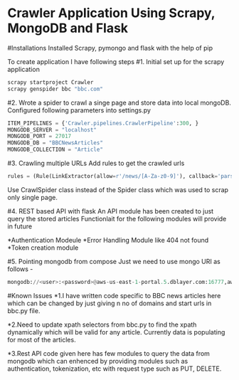 # Crawler Application Using Scrapy, MongoDB and Flask

#Installations
Installed Scrapy, pymongo and flask with the help of pip

To create application I have following steps
#1. Initial set up for the scrapy application

```python
scrapy startproject Crawler
scrapy genspider bbc "bbc.com"
```

#2. Wrote a spider to crawl a singe page and store data into local mongoDB. 
Configured following parameters into settings.py

```python
ITEM_PIPELINES = {'Crawler.pipelines.CrawlerPipeline':300, }
MONGODB_SERVER = "localhost"
MONGODB_PORT = 27017
MONGODB_DB = "BBCNewsArticles"
MONGODB_COLLECTION = "Article"
```
#3. Crawling multiple URLs
Add rules to get the crawled urls
```python
rules = (Rule(LinkExtractor(allow=r'/news/[A-Za-z0-9]'), callback='parse_item', follow=True),)
```

Use CrawlSpider class instead of the Spider class which was used to scrap only single page.

#4. REST based API with flask
An API module has been created to just query the stored articles
Functionlait for the following modules will provide in future

*Authentication Modeule
*Error Handling Module like 404 not found
*Token creation module

#5. Pointing mongodb from compose
Just we need to use mongo URI as follows -
```python
mongodb://<user>:<password>@aws-us-east-1-portal.5.dblayer.com:16777,aws-us-east-1-portal.4.dblayer.com:16777/BBCNewsArticles?ssl=true
```

#Known Issues
*1.I have written code specific to BBC news articles here which can be changed by just giving n no of domains and start urls 
in bbc.py file. 

*2.Need to update xpath selectors from bbc.py to find the xpath dynamically which will be valid for any article.
Currently data is populating for most of the articles.

*3.Rest API code given here has few modules to query the data from mongodb which can enhenced by providing modules such as authentication, tokenization, etc with request type such as PUT, DELETE.
